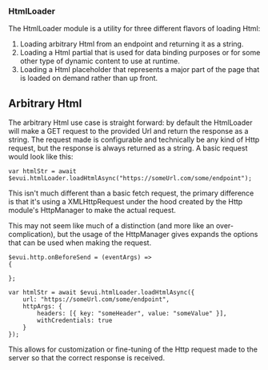 ### HtmlLoader

The HtmlLoader module is a utility for three different flavors of loading Html:
1. Loading arbitrary Html from an endpoint and returning it as a string.
1. Loading a Html partial that is used for data binding purposes or for some other type of dynamic content to use at runtime.
1. Loading a Html placeholder that represents a major part of the page that is loaded on demand rather than up front.

## Arbitrary Html
The arbitrary Html use case is straight forward: by default the HtmlLoader will make a GET request to the provided Url and return the response as a string. The request made is configurable and technically be any kind of Http request, but the response is always returned as a string. A basic request would look like this:

    var htmlStr = await $evui.htmlLoader.loadHtmlAsync("https://someUrl.com/some/endpoint");

This isn't much different than a basic fetch request, the primary difference is that it's using a XMLHttpRequest under the hood created by the Http module's HttpManager to make the actual request. 

This may not seem like much of a distinction (and more like an over-complication), but the usage of the HttpManager gives expands the options that can be used when making the request.

    $evui.http.onBeforeSend = (eventArgs) =>
    {
        
    };

    var htmlStr = await $evui.htmlLoader.loadHtmlAsync({
        url: "https://someUrl.com/some/endpoint",
        httpArgs: {
            headers: [{ key: "someHeader", value: "someValue" }],
            withCredentials: true
        }
    });

This allows for customization or fine-tuning of the Http request made to the server so that the correct response is received.



